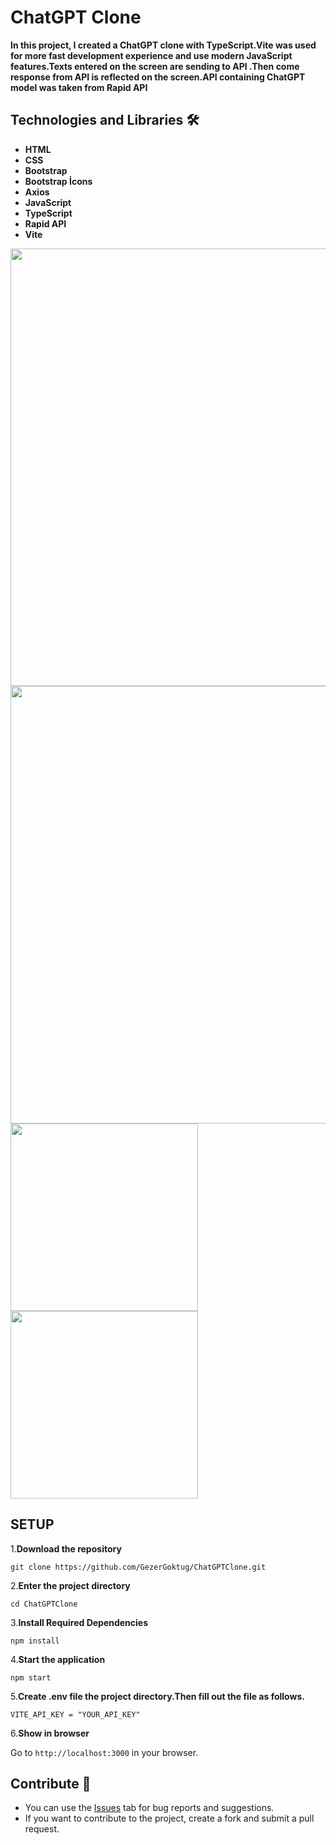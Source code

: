 # ChatGPT Clone

**<p>In this project, I created a ChatGPT clone with TypeScript.Vite was  used for more fast development experience and use modern JavaScript features.Texts entered on the screen are sending to API .Then come response from API is reflected on the screen.API containing ChatGPT model was taken from Rapid API</p>**


## Technologies and Libraries 🛠️
<strong><ul>
<li>HTML </li>  
<li>CSS</li>  
<li>Bootstrap</li>  
<li>Bootstrap İcons</li>  
<li>Axios</li>  
<li>JavaScript</li>  
<li>TypeScript</li>  
<li>Rapid API</li>  
<li>Vite</li>  
 
</ul></strong>




<img width="700" src="https://github.com/user-attachments/assets/2a51e3c6-a28b-4578-a8ca-6f42328bcb9e"/>
<img width="700" src="https://github.com/user-attachments/assets/ba0f0b48-872b-4e68-949b-a976b5de81cc"/>
<img width="300" src="https://github.com/user-attachments/assets/9df94c7c-b146-424e-818d-df945ae7a8eb"/>
<img width="300" src="https://github.com/user-attachments/assets/10f7ee8c-4f73-46e7-889d-11f2a79b298f"/>

## SETUP

1.**Download the repository**

```
git clone https://github.com/GezerGoktug/ChatGPTClone.git
```

2.**Enter the project directory**

```
cd ChatGPTClone
```

3.**Install Required Dependencies**

```
npm install
```

4.**Start the application**

```
npm start
```

5.**Create .env file  the project directory.Then fill out the file as follows.**

```
VITE_API_KEY = "YOUR_API_KEY"
```

6.**Show in browser**

Go to `http://localhost:3000` in your browser.




## Contribute 🤝

- You can use the [Issues](https://github.com/GezerGoktug/ChatGPTClone) tab for bug reports and suggestions.
- If you want to contribute to the project, create a fork and submit a pull request.
